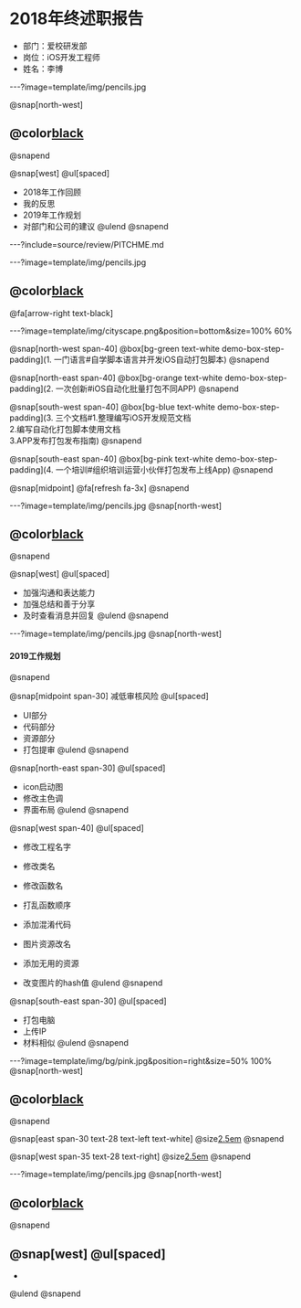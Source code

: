 # 2018年终述职报告

- 部门：爱校研发部
- 岗位：iOS开发工程师
- 姓名：李博

---?image=template/img/pencils.jpg

@snap[north-west]
## @color[black](述职大纲)
@snapend

@snap[west]
@ul[spaced]
- 2018年工作回顾
- 我的反思
- 2019年工作规划
- 对部门和公司的建议
@ulend
@snapend

---?include=source/review/PITCHME.md

---?image=template/img/pencils.jpg

## @color[black](我的成长)

@fa[arrow-right text-black]

---?image=template/img/cityscape.png&position=bottom&size=100% 60%

@snap[north-west span-40]
@box[bg-green text-white demo-box-step-padding](1. 一门语言#自学脚本语言并开发iOS自动打包脚本)
@snapend

@snap[north-east span-40]
@box[bg-orange text-white demo-box-step-padding](2. 一次创新#iOS自动化批量打包不同APP)
@snapend

@snap[south-west span-40]
@box[bg-blue text-white demo-box-step-padding](3. 三个文档#1.整理编写iOS开发规范文档<br>2.编写自动化打包脚本使用文档<br>3.APP发布打包发布指南)
@snapend

@snap[south-east span-40]
@box[bg-pink text-white demo-box-step-padding](4. 一个培训#组织培训运营小伙伴打包发布上线App)
@snapend

@snap[midpoint]
@fa[refresh fa-3x]
@snapend

---?image=template/img/pencils.jpg
@snap[north-west]
## @color[black](我的反思)
@snapend

@snap[west]
@ul[spaced]
- 加强沟通和表达能力
- 加强总结和善于分享
- 及时查看消息并回复
@ulend
@snapend

---?image=template/img/pencils.jpg
@snap[north-west]
#### 2019工作规划
@snapend

@snap[midpoint span-30]
减低审核风险
@ul[spaced]
* UI部分
* 代码部分
* 资源部分
* 打包提审
@ulend
@snapend

@snap[north-east span-30]
@ul[spaced]
* icon启动图
* 修改主色调
* 界面布局
@ulend
@snapend

@snap[west span-40]
@ul[spaced]
* 修改工程名字
* 修改类名
* 修改函数名
* 打乱函数顺序
* 添加混淆代码

* 图片资源改名
* 添加无用的资源
* 改变图片的hash值
@ulend
@snapend

@snap[south-east span-30]
@ul[spaced]
* 打包电脑
* 上传IP
* 材料相似
@ulend
@snapend

---?image=template/img/bg/pink.jpg&position=right&size=50% 100%
@snap[north-west]
## @color[black](市场附能)
@snapend

@snap[east span-30 text-28 text-left text-white]
@size[2.5em](质)
@snapend

@snap[west span-35 text-28 text-right]
@size[2.5em](量)
@snapend

---?image=template/img/pencils.jpg
@snap[north-west]
## @color[black](我的建议)
@snapend

@snap[west]
@ul[spaced]
- 
- 
@ulend
@snapend